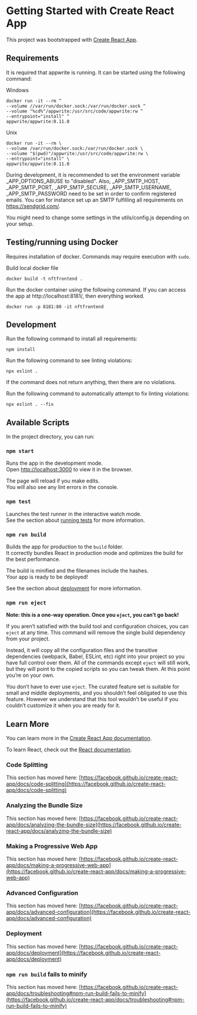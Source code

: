 
# Getting Started with Create React App

This project was bootstrapped with [Create React App](https://github.com/facebook/create-react-app).


## Requirements

It is required that appwrite is running. It can be started using the following command:

Windows
```
docker run -it --rm ^
--volume //var/run/docker.sock:/var/run/docker.sock ^
--volume "%cd%"/appwrite:/usr/src/code/appwrite:rw ^
--entrypoint="install" ^
appwrite/appwrite:0.11.0
```

Unix
```
docker run -it --rm \
--volume /var/run/docker.sock:/var/run/docker.sock \
--volume "$(pwd)"/appwrite:/usr/src/code/appwrite:rw \
--entrypoint="install" \
appwrite/appwrite:0.11.0
```

During development, it is recommended to set the environment variable _APP_OPTIONS_ABUSE to "disabled".
Also, _APP_SMTP_HOST, _APP_SMTP_PORT, _APP_SMTP_SECURE, _APP_SMTP_USERNAME, _APP_SMTP_PASSWORD need to be set in order 
to confirm registered emails. You can for instance set up an SMTP fulfilling all requirements on https://sendgrid.com/.

You might need to change some settings in the utils/config.js depending on your setup.

## Testing/running using Docker

Requires installation of docker. Commands may require execution with `sudo`.

Build local docker file

``` 
docker build -t nftfrontend .
```

Run the docker container using the following command.
If you can access the app at http://localhost:8181/, then everything worked.

``` 
docker run -p 8181:80 -it nftfrontend
```

## Development

Run the following command to install all requirements:

```
npm install
```

Run the following command to see linting violations:

```
npx eslint .
```

If the command does not return anything, then there are no violations.

Run the following command to automatically attempt to fix linting violations:

```
npx eslint . --fix
```




## Available Scripts

In the project directory, you can run:

### `npm start`

Runs the app in the development mode.\
Open [http://localhost:3000](http://localhost:3000) to view it in the browser.

The page will reload if you make edits.\
You will also see any lint errors in the console.

### `npm test`

Launches the test runner in the interactive watch mode.\
See the section about [running tests](https://facebook.github.io/create-react-app/docs/running-tests) for more information.

### `npm run build`

Builds the app for production to the `build` folder.\
It correctly bundles React in production mode and optimizes the build for the best performance.

The build is minified and the filenames include the hashes.\
Your app is ready to be deployed!

See the section about [deployment](https://facebook.github.io/create-react-app/docs/deployment) for more information.

### `npm run eject`

**Note: this is a one-way operation. Once you `eject`, you can’t go back!**

If you aren’t satisfied with the build tool and configuration choices, you can `eject` at any time. This command will remove the single build dependency from your project.

Instead, it will copy all the configuration files and the transitive dependencies (webpack, Babel, ESLint, etc) right into your project so you have full control over them. All of the commands except `eject` will still work, but they will point to the copied scripts so you can tweak them. At this point you’re on your own.

You don’t have to ever use `eject`. The curated feature set is suitable for small and middle deployments, and you shouldn’t feel obligated to use this feature. However we understand that this tool wouldn’t be useful if you couldn’t customize it when you are ready for it.

## Learn More

You can learn more in the [Create React App documentation](https://facebook.github.io/create-react-app/docs/getting-started).

To learn React, check out the [React documentation](https://reactjs.org/).

### Code Splitting

This section has moved here: [https://facebook.github.io/create-react-app/docs/code-splitting](https://facebook.github.io/create-react-app/docs/code-splitting)

### Analyzing the Bundle Size

This section has moved here: [https://facebook.github.io/create-react-app/docs/analyzing-the-bundle-size](https://facebook.github.io/create-react-app/docs/analyzing-the-bundle-size)

### Making a Progressive Web App

This section has moved here: [https://facebook.github.io/create-react-app/docs/making-a-progressive-web-app](https://facebook.github.io/create-react-app/docs/making-a-progressive-web-app)

### Advanced Configuration

This section has moved here: [https://facebook.github.io/create-react-app/docs/advanced-configuration](https://facebook.github.io/create-react-app/docs/advanced-configuration)

### Deployment

This section has moved here: [https://facebook.github.io/create-react-app/docs/deployment](https://facebook.github.io/create-react-app/docs/deployment)

### `npm run build` fails to minify

This section has moved here: [https://facebook.github.io/create-react-app/docs/troubleshooting#npm-run-build-fails-to-minify](https://facebook.github.io/create-react-app/docs/troubleshooting#npm-run-build-fails-to-minify)
